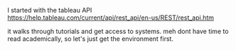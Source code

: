 I started with the tableau API
https://help.tableau.com/current/api/rest_api/en-us/REST/rest_api.htm

it walks through tutorials and get access to systems. meh dont have time to read academically, so let's just get the environment first.